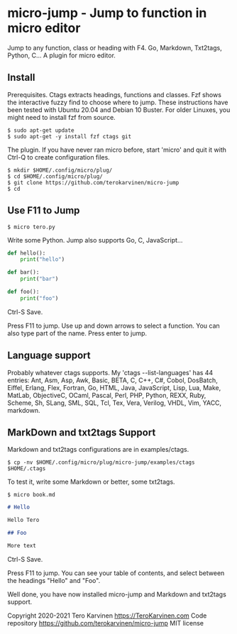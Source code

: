 # micro-jump - Jump to function in micro editor

Jump to any function, class or heading with F4. Go, Markdown, Txt2tags, Python, C... A plugin for micro editor. 

## Install

Prerequisites. Ctags extracts headings, functions and classes. Fzf shows the interactive fuzzy find to choose where to jump. These instructions have been tested with Ubuntu 20.04 and Debian 10 Buster. For older Linuxes, you might need to install fzf from source. 

	$ sudo apt-get update
	$ sudo apt-get -y install fzf ctags git

The plugin. If you have never ran micro before, start 'micro' and quit it with Ctrl-Q to create configuration files. 

	$ mkdir $HOME/.config/micro/plug/
	$ cd $HOME/.config/micro/plug/
	$ git clone https://github.com/terokarvinen/micro-jump
	$ cd

## Use F11 to Jump

	$ micro tero.py

Write some Python. Jump also supports Go, C, JavaScript...

```python
def hello():
    print("hello")

def bar():
    print("bar")

def foo():
    print("foo")
```

Ctrl-S Save. 

Press F11 to jump. Use up and down arrows to select a function. You can also type part of the name. Press enter to jump.

## Language support

Probably whatever ctags supports. My 'ctags --list-languages' has 44 entries: 
Ant, Asm, Asp, Awk, Basic, BETA, C, C++, C#, Cobol, DosBatch, Eiffel, Erlang, Flex, Fortran, Go, HTML, Java, JavaScript, Lisp, Lua, Make, MatLab, ObjectiveC, OCaml, Pascal, Perl, PHP, Python, REXX, Ruby, Scheme, Sh, SLang, SML, SQL, Tcl, Tex, Vera, Verilog, VHDL, Vim, YACC, markdown. 

## MarkDown and txt2tags Support

Markdown and txt2tags configurations are in examples/ctags. 

	$ cp -nv $HOME/.config/micro/plug/micro-jump/examples/ctags $HOME/.ctags

To test it, write some Markdown or better, some txt2tags.

	$ micro book.md

```markdown
# Hello

Hello Tero

## Foo

More text
```

Ctrl-S Save. 

Press F11 to jump. You can see your table of contents, and select between the headings "Hello" and "Foo". 

Well done, you have now installed micro-jump and Markdown and txt2tags support. 

Copyright 2020-2021 Tero Karvinen https://TeroKarvinen.com
Code repository https://github.com/terokarvinen/micro-jump
MIT license
